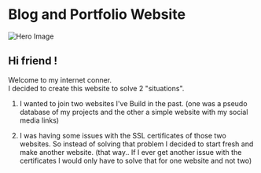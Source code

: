 # Blog and Portfolio Website

![Hero Image](/assets/images/posts/about.png)

## Hi friend !

Welcome to  my internet conner.<br>
I decided to create this website to solve 2 "situations".

1. I wanted to join two websites I've Build in the past. (one was a pseudo database of my projects and the other a simple website with my social media links)

2. I was having some issues with the SSL certificates of those two websites. So instead of solving that problem I decided to start fresh and make another website. (that way.. If I ever get another issue with the certificates I would only have to solve that for one website and not two)
